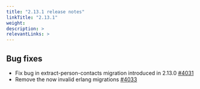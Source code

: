 ```yaml
---
title: "2.13.1 release notes"
linkTitle: "2.13.1"
weight: 
description: >
relevantLinks: >
---
```


## Bug fixes

- Fix bug in extract-person-contacts migration introduced in 2.13.0 [#4031](https://github.com/medic/medic-webapp/issues/4031)
- Remove the now invalid erlang migrations [#4033](https://github.com/medic/medic-webapp/issues/4033)
